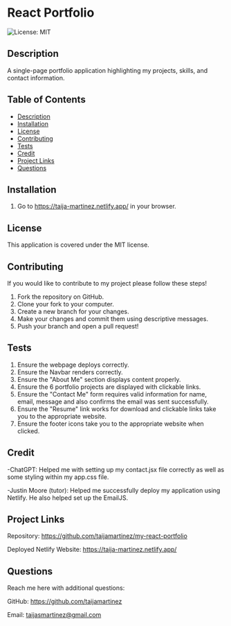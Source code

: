 # React Portfolio
![License: MIT](https://img.shields.io/badge/License-MIT-yellow.svg)

## Description
A single-page portfolio application highlighting my projects, skills, and contact information.

## Table of Contents
- [Description](#description)
- [Installation](#installation)
- [License](#license)
- [Contributing](#contributing)
- [Tests](#tests)
- [Credit](#credit)
- [Project Links](#project-links)
- [Questions](#questions)

## Installation
1. Go to https://taija-martinez.netlify.app/ in your browser.

## License
This application is covered under the MIT license.

## Contributing
If you would like to contribute to my project please follow these steps!

1. Fork the repository on GitHub.
2. Clone your fork to your computer.
3. Create a new branch for your changes.
4. Make your changes and commit them using descriptive messages.
5. Push your branch and open a pull request!

## Tests
1. Ensure the webpage deploys correctly.
2. Ensure the Navbar renders correctly.
3. Ensure the "About Me" section displays content properly.
4. Ensure the 6 portfolio projects are displayed with clickable links.
5. Ensure the "Contact Me" form requires valid information for name, email, message and also confirms the email was sent successfully. 
6. Ensure the "Resume" link works for download and clickable links take you to the appropriate website.
7. Ensure the footer icons take you to the appropriate website when clicked.

## Credit

-ChatGPT: Helped me with setting up my contact.jsx file correctly as well as some styling within my app.css file.

-Justin Moore (tutor): Helped me successfully deploy my application using Netlify. He also helped set up the EmailJS. 


## Project Links
Repository: https://github.com/taijamartinez/my-react-portfolio

Deployed Netlify Website: https://taija-martinez.netlify.app/

## Questions
Reach me here with additional questions:

GitHub: https://github.com/taijamartinez

Email: taijasmartinez@gmail.com
